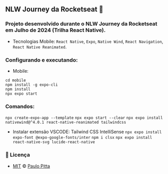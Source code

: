 ## NLW Journey da Rocketseat 🚀

### Projeto desenvolvido durante o NLW Journey da Rocketseat em Julho de 2024 (Trilha React Native).

- Tecnologias Mobile: `React Native`, `Expo`, `Native Wind`, `React Navigation`, `React Native Reanimated`.

### Configurando e executando:

- Mobile:
```
cd mobile 
npm install -g expo-cli
npm install
npx expo start
```

### Comandos:

`npx create-expo-app --template`
`npx expo start --clear`
`npx expo install nativewind@^4.0.1 react-native-reanimated tailwindcss`
- Instalar extensão VSCODE: Tailwind CSS IntelliSense
`npx expo install expo-font @expo-google-fonts/inter`
`npm i clsx`
`npx expo install react-native-svg lucide-react-native`

### 📝 Licença

- [MIT](https://github.com/paulopitta97/nlw-journey/blob/master/LICENSE) © [Paulo Pitta](https://github.com/paulopitta97)